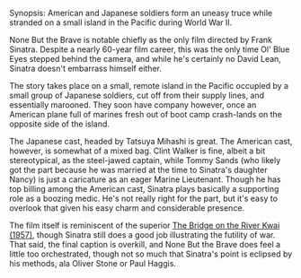Synopsis: American and Japanese soldiers form an uneasy truce while stranded on a small island in the Pacific during World War II.

None But the Brave is notable chiefly as the only film directed by Frank Sinatra. Despite a nearly 60-year film career, this was the only time Ol' Blue Eyes stepped behind the camera, and while he's certainly no David Lean, Sinatra doesn't embarrass himself either.

The story takes place on a small, remote island in the Pacific occupied by a small group of Japanese soldiers, cut off from their supply lines, and essentially marooned. They soon have company however, once an American plane full of marines fresh out of boot camp crash-lands on the opposite side of the island. 

The Japanese cast, headed by Tatsuya Mihashi is great. The American cast, however, is somewhat of a mixed bag. Clint Walker is fine, albeit a bit stereotypical, as the steel-jawed captain, while Tommy Sands (who likely got the part because he was married at the time to Sinatra's daughter Nancy) is just a caricature as an eager Marine Lieutenant. Though he has top billing among the American cast, Sinatra plays basically a supporting role as a boozing medic. He's not really right for the part, but it's easy to overlook that given his easy charm and considerable presence.

 The film itself is reminiscent of the superior <a href="/browse/reviews/the-bridge-on-the-river-kwai-1957">The Bridge on the River Kwai (1957)</a>, though Sinatra still does a good job illustrating the futility of war. That said, the final caption is overkill, and None But the Brave does feel a little too orchestrated, though not so much that Sinatra's point is eclipsed by his methods, ala Oliver Stone or Paul Haggis.
